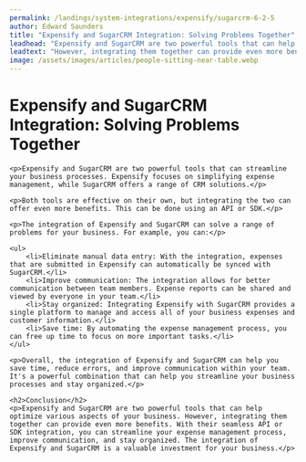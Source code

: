 ```yaml
---
permalink: /landings/system-integrations/expensify/sugarcrm-6-2-5
author: Edward Saunders
title: "Expensify and SugarCRM Integration: Solving Problems Together"
leadhead: "Expensify and SugarCRM are two powerful tools that can help optimize various aspects of your business"
leadtext: "However, integrating them together can provide even more benefits. With their seamless API or SDK integration, you can streamline your expense management process, improve communication, and stay organized. The integration of Expensify and SugarCRM is a valuable investment for your business."
image: /assets/images/articles/people-sitting-near-table.webp
---
```

<div class="arttext">	<h1>Expensify and SugarCRM Integration: Solving Problems Together</h1>

	<p>Expensify and SugarCRM are two powerful tools that can streamline your business processes. Expensify focuses on simplifying expense management, while SugarCRM offers a range of CRM solutions.</p>

	<p>Both tools are effective on their own, but integrating the two can offer even more benefits. This can be done using an API or SDK.</p>

	<p>The integration of Expensify and SugarCRM can solve a range of problems for your business. For example, you can:</p>

	<ul>
		<li>Eliminate manual data entry: With the integration, expenses that are submitted in Expensify can automatically be synced with SugarCRM.</li>
		<li>Improve communication: The integration allows for better communication between team members. Expense reports can be shared and viewed by everyone in your team.</li>
		<li>Stay organized: Integrating Expensify with SugarCRM provides a single platform to manage and access all of your business expenses and customer information.</li>
		<li>Save time: By automating the expense management process, you can free up time to focus on more important tasks.</li>
	</ul>

	<p>Overall, the integration of Expensify and SugarCRM can help you save time, reduce errors, and improve communication within your team. It's a powerful combination that can help you streamline your business processes and stay organized.</p>

	<h2>Conclusion</h2>
	<p>Expensify and SugarCRM are two powerful tools that can help optimize various aspects of your business. However, integrating them together can provide even more benefits. With their seamless API or SDK integration, you can streamline your expense management process, improve communication, and stay organized. The integration of Expensify and SugarCRM is a valuable investment for your business.</p>
</div>